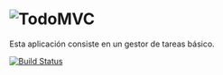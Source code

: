 # ![TodoMVC](media/logo.png)

Esta aplicación consiste en un gestor de tareas básico.

[![Build Status](https://travis-ci.com/quint-group/devops-demo-todo.svg?branch=SD-6-Gamificacion)](https://travis-ci.com/quint-group/devops-demo-todo)
